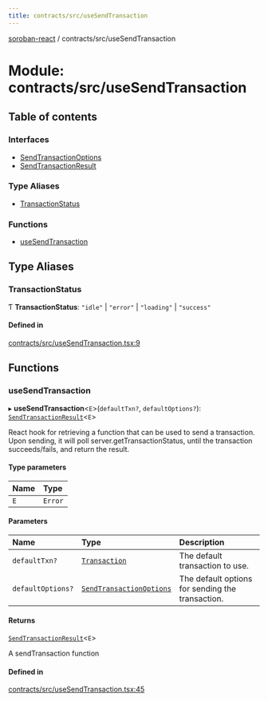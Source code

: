 ```yaml
---
title: contracts/src/useSendTransaction
---
```

[soroban-react](../README.md) / contracts/src/useSendTransaction

# Module: contracts/src/useSendTransaction

## Table of contents

### Interfaces

- [SendTransactionOptions](../interfaces/contracts_src_useSendTransaction.SendTransactionOptions.md)
- [SendTransactionResult](../interfaces/contracts_src_useSendTransaction.SendTransactionResult.md)

### Type Aliases

- [TransactionStatus](contracts_src_useSendTransaction.md#transactionstatus)

### Functions

- [useSendTransaction](contracts_src_useSendTransaction.md#usesendtransaction)

## Type Aliases

### TransactionStatus

Ƭ **TransactionStatus**: ``"idle"`` \| ``"error"`` \| ``"loading"`` \| ``"success"``

#### Defined in

[contracts/src/useSendTransaction.tsx:9](https://github.com/paltalabs/soroban-react/blob/cce29de/packages/contracts/src/useSendTransaction.tsx#L9)

## Functions

### useSendTransaction

▸ **useSendTransaction**\<`E`\>(`defaultTxn?`, `defaultOptions?`): [`SendTransactionResult`](../interfaces/contracts_src_useSendTransaction.SendTransactionResult.md)\<`E`\>

React hook for retrieving a function that can be used to send a transaction. Upon sending, it will poll server.getTransactionStatus, until the transaction succeeds/fails, and return the result.

#### Type parameters

| Name | Type |
| :------ | :------ |
| `E` | `Error` |

#### Parameters

| Name | Type | Description |
| :------ | :------ | :------ |
| `defaultTxn?` | [`Transaction`](contracts_src_types.md#transaction) | The default transaction to use. |
| `defaultOptions?` | [`SendTransactionOptions`](../interfaces/contracts_src_useSendTransaction.SendTransactionOptions.md) | The default options for sending the transaction. |

#### Returns

[`SendTransactionResult`](../interfaces/contracts_src_useSendTransaction.SendTransactionResult.md)\<`E`\>

A sendTransaction function

#### Defined in

[contracts/src/useSendTransaction.tsx:45](https://github.com/paltalabs/soroban-react/blob/cce29de/packages/contracts/src/useSendTransaction.tsx#L45)
